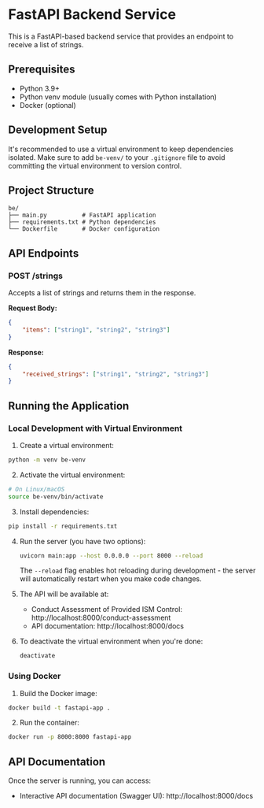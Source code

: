 # FastAPI Backend Service

This is a FastAPI-based backend service that provides an endpoint to receive a list of strings.

## Prerequisites

- Python 3.9+
- Python venv module (usually comes with Python installation)
- Docker (optional)

## Development Setup

It's recommended to use a virtual environment to keep dependencies isolated. Make sure to add `be-venv/` to your `.gitignore` file to avoid committing the virtual environment to version control.

## Project Structure

```
be/
├── main.py          # FastAPI application
├── requirements.txt # Python dependencies
└── Dockerfile       # Docker configuration
```

## API Endpoints

### POST /strings

Accepts a list of strings and returns them in the response.

**Request Body:**
```json
{
    "items": ["string1", "string2", "string3"]
}
```

**Response:**
```json
{
    "received_strings": ["string1", "string2", "string3"]
}
```

## Running the Application

### Local Development with Virtual Environment

1. Create a virtual environment:
```bash
python -m venv be-venv
```

2. Activate the virtual environment:
```bash
# On Linux/macOS
source be-venv/bin/activate
```

3. Install dependencies:
```bash
pip install -r requirements.txt
```

4. Run the server (you have two options):

   ```bash
   uvicorn main:app --host 0.0.0.0 --port 8000 --reload
   ```
   The `--reload` flag enables hot reloading during development - the server will automatically restart when you make code changes.

5. The API will be available at:
   - Conduct Assessment of Provided ISM Control: http://localhost:8000/conduct-assessment
   - API documentation: http://localhost:8000/docs

6. To deactivate the virtual environment when you're done:
   ```bash
   deactivate
   ```

### Using Docker

1. Build the Docker image:
```bash
docker build -t fastapi-app .
```

2. Run the container:
```bash
docker run -p 8000:8000 fastapi-app
```

## API Documentation

Once the server is running, you can access:
- Interactive API documentation (Swagger UI): http://localhost:8000/docs
